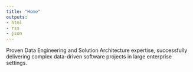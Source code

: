 ```yaml
---
title: "Home"
outputs:
- html
- rss
- json
---
```


Proven Data Engineering and Solution Architecture expertise, successfully delivering complex data-driven software projects in large enterprise settings.
